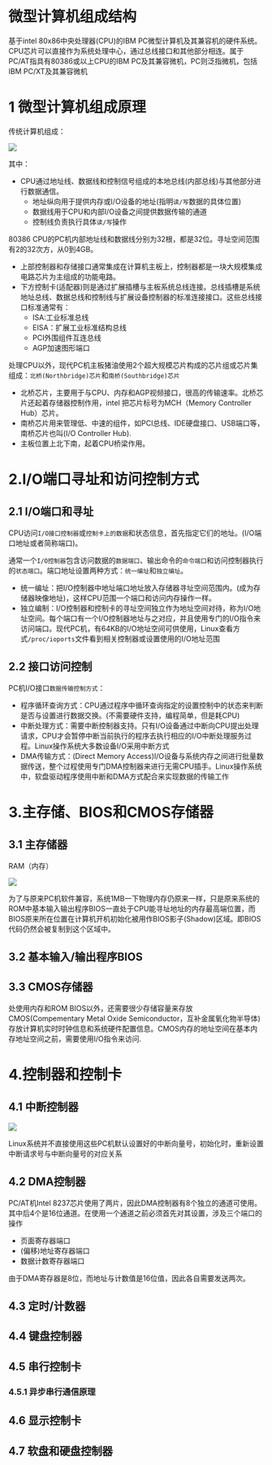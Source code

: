 # 微型计算机组成结构

基于intel 80x86中央处理器(CPU)的IBM PC微型计算机及其兼容机的硬件系统。CPU芯片可以直接作为系统处理中心，通过总线接口和其他部分相连。属于PC/AT指具有80386或以上CPU的IBM PC及其兼容微机，PC则泛指微机，包括IBM PC/XT及其兼容微机

# 1 微型计算机组成原理
传统计算机组成：

![](image/02-01.jpg)

其中：

* CPU通过地址线、数据线和控制信号组成的本地总线(内部总线)与其他部分进行数据通信。
	* 地址纵向用于提供内存或I/O设备的地址(指明`读/写`数据的具体位置)
	* 数据线用于CPU和内部I/O设备之间提供数据传输的通道
	* 控制线负责执行具体`读/写`操作

80386 CPU的PC机内部地址线和数据线分别为32根，都是32位。寻址空间范围有2的32次方，从0到4GB。

* 上部控制器和存储接口通常集成在计算机主板上，控制器都是一块大规模集成电路芯片为主组成的功能电路。
* 下方控制卡(适配器)则是通过扩展插槽与主板系统总线连接。总线插槽是系统地址总线、数据总线和控制线与扩展设备控制器的标准连接接口。这些总线接口标准通常有：
	* ISA:工业标准总线
	* EISA：扩展工业标准结构总线
	* PCI外围组件互连总线
	* AGP加速图形端口
	
处理CPU以外，现代PC机主板猪油使用2个超大规模芯片构成的芯片组或芯片集组成：`北桥(Northbridge)芯片`和`南桥(Southbridge)芯片`

* 北桥芯片，主要用于与CPU、内存和AGP视频接口，很高的传输速率。北桥芯片还起着存储器控制作用，intel 把芯片标号为MCH（Memory Controller Hub）芯片。
* 南桥芯片用来管理低、中速的组件，如PCI总线、IDE硬盘接口、USB端口等，南桥芯片也叫(I/O Controller Hub).
* 主板位置上北下南，起着CPU桥梁作用。

# 2.I/O端口寻址和访问控制方式
## 2.1 I/O端口和寻址

CPU访问`I/O接口控制器`或`控制卡上的数据`和状态信息，首先指定它们的地址。(I/O端口地址或者简称端口)。

通常一个`I/O控制器`包含访问数据的`数据端口`、输出命令的`命令端口`和访问控制器执行的`状态端口`。端口地址设置两种方式：`统一编址`和`独立编址`。

* 统一编址：把I/O控制器中地址端口地址放入存储器寻址空间范围内。(成为存储器映像地址)，这样CPU范围一个端口和访问内存操作一样。
* 独立编制：I/O控制器和控制卡的寻址空间独立作为地址空间对待，称为I/O地址空间。每个端口有一个I/O控制器地址与之对应，并且使用专门的I/O指令来访问端口。现代PC机，有64KB的I/O地址空间可供使用，Linux查看方式`/proc/ioports`文件看到相关控制器或设置使用的I/O地址范围

## 2.2 接口访问控制

PC机I/O接口`数据传输控制方式`：

* 程序循环查询方式：CPU通过程序中循环查询指定的设置控制中的状态来判断是否与设置进行数据交换。(不需要硬件支持，编程简单，但是耗CPU)
* 中断处理方式：需要中断控制器支持。只有I/O设备通过中断向CPU提出处理请求，CPU才会暂停中断当前执行的程序去执行相应的I/O中断处理服务过程。Linux操作系统大多数设备I/O采用中断方式
* DMA传输方式：(Direct Memory Access)I/O设备与系统内存之间进行批量数据传送，整个过程使用专门DMA控制器来进行无需CPU插手。Linux操作系统中，软盘驱动程序使用中断和DMA方式配合来实现数据的传输工作


# 3.主存储、BIOS和CMOS存储器
## 3.1 主存储器
RAM（内存）

![](image/02-02.jpg)

为了与原来PC机软件兼容，系统1MB一下物理内存仍原来一样，只是原来系统的ROM中基本输入输出程序BIOS一直处于CPU能寻址地址的内存最高端位置，而BIOS原来所在位置在计算机开机初始化被用作BIOS影子(Shadow)区域。即BIOS代码仍然会被复制到这个区域中。

## 3.2 基本输入/输出程序BIOS
## 3.3 CMOS存储器
处使用内存和ROM BIOS以外，还需要很少存储容量来存放CMOS(Compementary Metal Oxide Semiconductor，互补金属氧化物半导体)存放计算机实时时钟信息和系统硬件配置信息。CMOS内存的地址空间在基本内存地址空间之前，需要使用I/O指令来访问.

# 4.控制器和控制卡
## 4.1 中断控制器

![](image/02-03.jpg)

Linux系统并不直接使用这些PC机默认设置好的中断向量号，初始化时，重新设置中断请求号与中断向量号的对应关系
## 4.2 DMA控制器

PC/AT机Intel 8237芯片使用了两片，因此DMA控制器有8个独立的通道可使用。其中后4个是16位通道。在使用一个通道之前必须首先对其设置，涉及三个端口的操作

* 页面寄存器端口
* (偏移)地址寄存器端口
* 数据计数寄存器端口

由于DMA寄存器是8位，而地址与计数值是16位值，因此各自需要发送两次。
## 4.3 定时/计数器
## 4.4 键盘控制器
## 4.5 串行控制卡
### 4.5.1 异步串行通信原理

## 4.6 显示控制卡
## 4.7 软盘和硬盘控制器
